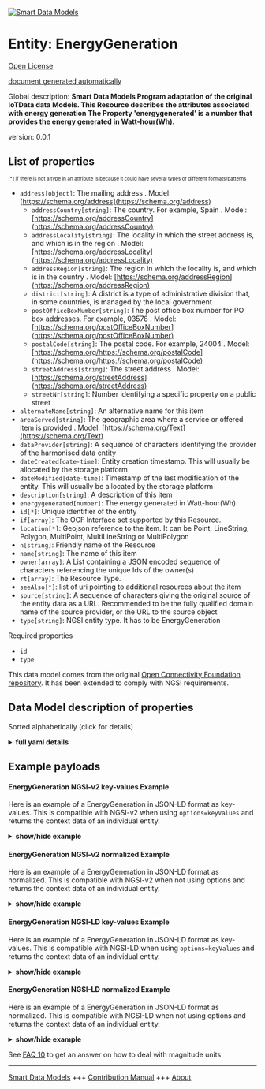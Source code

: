 <!-- 10-Header -->    
[![Smart Data Models](https://smartdatamodels.org/wp-content/uploads/2022/01/SmartDataModels_logo.png "Logo")](https://smartdatamodels.org)    
Entity: EnergyGeneration    
========================<!-- /10-Header -->    
<!-- 15-License -->    
[Open License](https://github.com/smart-data-models//dataModel.OCF/blob/master/EnergyGeneration/LICENSE.md)    
[document generated automatically](https://docs.google.com/presentation/d/e/2PACX-1vTs-Ng5dIAwkg91oTTUdt8ua7woBXhPnwavZ0FxgR8BsAI_Ek3C5q97Nd94HS8KhP-r_quD4H0fgyt3/pub?start=false&loop=false&delayms=3000#slide=id.gb715ace035_0_60)    
<!-- /15-License -->    
<!-- 20-Description -->    
Global description: **Smart Data Models Program adaptation of the original IoTData data Models. This Resource describes the attributes associated with energy generation The Property 'energygenerated' is a number that provides the energy generated in Watt-hour(Wh).**    
version: 0.0.1    
<!-- /20-Description -->    
<!-- 30-PropertiesList -->    
## List of properties    
<sup><sub>[*] If there is not a type in an attribute is because it could have several types or different formats/patterns</sub></sup>    
- `address[object]`: The mailing address  . Model: [https://schema.org/address](https://schema.org/address)	- `addressCountry[string]`: The country. For example, Spain  . Model: [https://schema.org/addressCountry](https://schema.org/addressCountry)    
	- `addressLocality[string]`: The locality in which the street address is, and which is in the region  . Model: [https://schema.org/addressLocality](https://schema.org/addressLocality)    
	- `addressRegion[string]`: The region in which the locality is, and which is in the country  . Model: [https://schema.org/addressRegion](https://schema.org/addressRegion)    
	- `district[string]`: A district is a type of administrative division that, in some countries, is managed by the local government      
	- `postOfficeBoxNumber[string]`: The post office box number for PO box addresses. For example, 03578  . Model: [https://schema.org/postOfficeBoxNumber](https://schema.org/postOfficeBoxNumber)    
	- `postalCode[string]`: The postal code. For example, 24004  . Model: [https://schema.org/https://schema.org/postalCode](https://schema.org/https://schema.org/postalCode)    
	- `streetAddress[string]`: The street address  . Model: [https://schema.org/streetAddress](https://schema.org/streetAddress)    
	- `streetNr[string]`: Number identifying a specific property on a public street      
- `alternateName[string]`: An alternative name for this item  - `areaServed[string]`: The geographic area where a service or offered item is provided  . Model: [https://schema.org/Text](https://schema.org/Text)- `dataProvider[string]`: A sequence of characters identifying the provider of the harmonised data entity  - `dateCreated[date-time]`: Entity creation timestamp. This will usually be allocated by the storage platform  - `dateModified[date-time]`: Timestamp of the last modification of the entity. This will usually be allocated by the storage platform  - `description[string]`: A description of this item  - `energygenerated[number]`: The energy generated in Watt-hour(Wh).  - `id[*]`: Unique identifier of the entity  - `if[array]`: The OCF Interface set supported by this Resource.  - `location[*]`: Geojson reference to the item. It can be Point, LineString, Polygon, MultiPoint, MultiLineString or MultiPolygon  - `n[string]`: Friendly name of the Resource  - `name[string]`: The name of this item  - `owner[array]`: A List containing a JSON encoded sequence of characters referencing the unique Ids of the owner(s)  - `rt[array]`: The Resource Type.  - `seeAlso[*]`: list of uri pointing to additional resources about the item  - `source[string]`: A sequence of characters giving the original source of the entity data as a URL. Recommended to be the fully qualified domain name of the source provider, or the URL to the source object  - `type[string]`: NGSI entity type. It has to be EnergyGeneration  <!-- /30-PropertiesList -->    
<!-- 35-RequiredProperties -->    
Required properties    
- `id`  - `type`  <!-- /35-RequiredProperties -->    
<!-- 40-RequiredProperties -->    
This data model comes from the original [Open Connectivity Foundation repository](https://github.com/openconnectivityfoundation/IoTDataModels). It has been extended to comply with NGSI requirements.    
<!-- /40-RequiredProperties -->    
<!-- 50-DataModelHeader -->    
## Data Model description of properties    
Sorted alphabetically (click for details)    
<!-- /50-DataModelHeader -->    
<!-- 60-ModelYaml -->    
<details><summary><strong>full yaml details</strong></summary>      
```yaml    
EnergyGeneration:      
  description: Smart Data Models Program adaptation of the original IoTData data Models. This Resource describes the attributes associated with energy generation The Property 'energygenerated' is a number that provides the energy generated in Watt-hour(Wh).      
  properties:      
    address:      
      description: The mailing address      
      properties:      
        addressCountry:      
          description: 'The country. For example, Spain'      
          type: string      
          x-ngsi:      
            model: https://schema.org/addressCountry      
            type: Property      
        addressLocality:      
          description: 'The locality in which the street address is, and which is in the region'      
          type: string      
          x-ngsi:      
            model: https://schema.org/addressLocality      
            type: Property      
        addressRegion:      
          description: 'The region in which the locality is, and which is in the country'      
          type: string      
          x-ngsi:      
            model: https://schema.org/addressRegion      
            type: Property      
        district:      
          description: 'A district is a type of administrative division that, in some countries, is managed by the local government'      
          type: string      
          x-ngsi:      
            type: Property      
        postOfficeBoxNumber:      
          description: 'The post office box number for PO box addresses. For example, 03578'      
          type: string      
          x-ngsi:      
            model: https://schema.org/postOfficeBoxNumber      
            type: Property      
        postalCode:      
          description: 'The postal code. For example, 24004'      
          type: string      
          x-ngsi:      
            model: https://schema.org/https://schema.org/postalCode      
            type: Property      
        streetAddress:      
          description: The street address      
          type: string      
          x-ngsi:      
            model: https://schema.org/streetAddress      
            type: Property      
        streetNr:      
          description: Number identifying a specific property on a public street      
          type: string      
          x-ngsi:      
            type: Property      
      type: object      
      x-ngsi:      
        model: https://schema.org/address      
        type: Property      
    alternateName:      
      description: An alternative name for this item      
      type: string      
      x-ngsi:      
        type: Property      
    areaServed:      
      description: The geographic area where a service or offered item is provided      
      type: string      
      x-ngsi:      
        model: https://schema.org/Text      
        type: Property      
    dataProvider:      
      description: A sequence of characters identifying the provider of the harmonised data entity      
      type: string      
      x-ngsi:      
        type: Property      
    dateCreated:      
      description: Entity creation timestamp. This will usually be allocated by the storage platform      
      format: date-time      
      type: string      
      x-ngsi:      
        type: Property      
    dateModified:      
      description: Timestamp of the last modification of the entity. This will usually be allocated by the storage platform      
      format: date-time      
      type: string      
      x-ngsi:      
        type: Property      
    description:      
      description: A description of this item      
      type: string      
      x-ngsi:      
        type: Property      
    energygenerated:      
      description: The energy generated in Watt-hour(Wh).      
      readOnly: true      
      type: number      
      x-ngsi:      
        type: Property      
    id:      
      anyOf:      
        - description: Identifier format of any NGSI entity      
          maxLength: 256      
          minLength: 1      
          pattern: ^[\w\-\.\{\}\$\+\*\[\]`|~^@!,:\\]+$      
          type: string      
          x-ngsi:      
            type: Property      
        - description: Identifier format of any NGSI entity      
          format: uri      
          type: string      
          x-ngsi:      
            type: Property      
      description: Unique identifier of the entity      
      x-ngsi:      
        type: Property      
    if:      
      description: The OCF Interface set supported by this Resource.      
      items:      
        enum:      
          - oic.if.s      
          - oic.if.baseline      
        type: string      
      minItems: 2      
      readOnly: true      
      type: array      
      uniqueItems: true      
      x-ngsi:      
        type: Property      
    location:      
      description: 'Geojson reference to the item. It can be Point, LineString, Polygon, MultiPoint, MultiLineString or MultiPolygon'      
      oneOf:      
        - description: Geojson reference to the item. Point      
          properties:      
            bbox:      
              items:      
                type: number      
              minItems: 4      
              type: array      
            coordinates:      
              items:      
                type: number      
              minItems: 2      
              type: array      
            type:      
              enum:      
                - Point      
              type: string      
          required:      
            - type      
            - coordinates      
          title: GeoJSON Point      
          type: object      
          x-ngsi:      
            type: GeoProperty      
        - description: Geojson reference to the item. LineString      
          properties:      
            bbox:      
              items:      
                type: number      
              minItems: 4      
              type: array      
            coordinates:      
              items:      
                items:      
                  type: number      
                minItems: 2      
                type: array      
              minItems: 2      
              type: array      
            type:      
              enum:      
                - LineString      
              type: string      
          required:      
            - type      
            - coordinates      
          title: GeoJSON LineString      
          type: object      
          x-ngsi:      
            type: GeoProperty      
        - description: Geojson reference to the item. Polygon      
          properties:      
            bbox:      
              items:      
                type: number      
              minItems: 4      
              type: array      
            coordinates:      
              items:      
                items:      
                  items:      
                    type: number      
                  minItems: 2      
                  type: array      
                minItems: 4      
                type: array      
              type: array      
            type:      
              enum:      
                - Polygon      
              type: string      
          required:      
            - type      
            - coordinates      
          title: GeoJSON Polygon      
          type: object      
          x-ngsi:      
            type: GeoProperty      
        - description: Geojson reference to the item. MultiPoint      
          properties:      
            bbox:      
              items:      
                type: number      
              minItems: 4      
              type: array      
            coordinates:      
              items:      
                items:      
                  type: number      
                minItems: 2      
                type: array      
              type: array      
            type:      
              enum:      
                - MultiPoint      
              type: string      
          required:      
            - type      
            - coordinates      
          title: GeoJSON MultiPoint      
          type: object      
          x-ngsi:      
            type: GeoProperty      
        - description: Geojson reference to the item. MultiLineString      
          properties:      
            bbox:      
              items:      
                type: number      
              minItems: 4      
              type: array      
            coordinates:      
              items:      
                items:      
                  items:      
                    type: number      
                  minItems: 2      
                  type: array      
                minItems: 2      
                type: array      
              type: array      
            type:      
              enum:      
                - MultiLineString      
              type: string      
          required:      
            - type      
            - coordinates      
          title: GeoJSON MultiLineString      
          type: object      
          x-ngsi:      
            type: GeoProperty      
        - description: Geojson reference to the item. MultiLineString      
          properties:      
            bbox:      
              items:      
                type: number      
              minItems: 4      
              type: array      
            coordinates:      
              items:      
                items:      
                  items:      
                    items:      
                      type: number      
                    minItems: 2      
                    type: array      
                  minItems: 4      
                  type: array      
                type: array      
              type: array      
            type:      
              enum:      
                - MultiPolygon      
              type: string      
          required:      
            - type      
            - coordinates      
          title: GeoJSON MultiPolygon      
          type: object      
          x-ngsi:      
            type: GeoProperty      
      x-ngsi:      
        type: GeoProperty      
    n:      
      description: Friendly name of the Resource      
      maxLength: 64      
      readOnly: true      
      type: string      
      x-ngsi:      
        type: Property      
    name:      
      description: The name of this item      
      type: string      
      x-ngsi:      
        type: Property      
    owner:      
      description: A List containing a JSON encoded sequence of characters referencing the unique Ids of the owner(s)      
      items:      
        anyOf:      
          - description: Identifier format of any NGSI entity      
            maxLength: 256      
            minLength: 1      
            pattern: ^[\w\-\.\{\}\$\+\*\[\]`|~^@!,:\\]+$      
            type: string      
            x-ngsi:      
              type: Property      
          - description: Identifier format of any NGSI entity      
            format: uri      
            type: string      
            x-ngsi:      
              type: Property      
        description: Unique identifier of the entity      
        x-ngsi:      
          type: Property      
      type: array      
      x-ngsi:      
        type: Property      
    rt:      
      description: The Resource Type.      
      items:      
        enum:      
          - oic.r.energy.generation      
        maxLength: 64      
        type: string      
      minItems: 1      
      readOnly: true      
      type: array      
      uniqueItems: true      
      x-ngsi:      
        type: Property      
    seeAlso:      
      description: list of uri pointing to additional resources about the item      
      oneOf:      
        - items:      
            format: uri      
            type: string      
          minItems: 1      
          type: array      
        - format: uri      
          type: string      
      x-ngsi:      
        type: Property      
    source:      
      description: 'A sequence of characters giving the original source of the entity data as a URL. Recommended to be the fully qualified domain name of the source provider, or the URL to the source object'      
      type: string      
      x-ngsi:      
        type: Property      
    type:      
      description: NGSI entity type. It has to be EnergyGeneration      
      enum:      
        - EnergyGeneration      
      type: string      
      x-ngsi:      
        type: Property      
  required:      
    - id      
    - type      
  type: object      
  x-derived-from: https://github.com/OpenInterConnect/IoTDataModels/blob/master/EnergyGenerationResURI.swagger.json      
  x-disclaimer: 'Redistribution and use in source and binary forms, with or without modification, are permitted  provided that the license conditions are met. Copyleft (c) 2022 Contributors to Smart Data Models Program'      
  x-license-url: https://github.com/smart-data-models/dataModel.OCF/blob/master/EnergyGeneration/LICENSE.md      
  x-model-schema: https://smart-data-models.github.io/dataModel.IoTDataModels/EnergyGeneration/schema.json      
  x-model-tags: OCF      
  x-version: 0.0.1      
```    
</details>      
<!-- /60-ModelYaml -->    
<!-- 70-MiddleNotes -->    
<!-- /70-MiddleNotes -->    
<!-- 80-Examples -->    
## Example payloads      
#### EnergyGeneration NGSI-v2 key-values Example      
Here is an example of a EnergyGeneration in JSON-LD format as key-values. This is compatible with NGSI-v2 when  using `options=keyValues` and returns the context data of an individual entity.    
<details><summary><strong>show/hide example</strong></summary>      
```json  
{  
  "id": "urn:ngsi-ld:EnergyGeneration:id:YRBR:93782527",  
  "dateCreated": "1975-08-11T11:22:54Z",  
  "dateModified": "2005-03-24T18:35:19Z",  
  "source": "Spend bag into. Now from her gun subject PM. First age safe affect.",  
  "name": "Analysis population recognize someone treatment. Should represent group strong back approach",  
  "alternateName": "Pattern president add lead network the. Live teach movie I situation understand agree.",  
  "description": "Student bag grow better. Child might source. A front war.",  
  "dataProvider": "Company TV policy drug. Foreign agency when personal huge difficult player forget.",  
  "owner": [  
    "urn:ngsi-ld:EnergyGeneration:items:EMSY:35326759",  
    "urn:ngsi-ld:EnergyGeneration:items:AKQA:02906220"  
  ],  
  "seeAlso": [  
    "urn:ngsi-ld:EnergyGeneration:items:ZANN:00199226"  
  ],  
  "location": {  
    "type": "Point",  
    "coordinates": [  
      62.4831025,  
      -1.263129  
    ]  
  },  
  "address": {  
    "streetAddress": "Hair describe hundred candidate. Probably whom it job likely different house.",  
    "addressLocality": "Turn attorney education every money my. Particularly listen down American focus something who blood. Certain hotel should.",  
    "addressRegion": "Under require page claim future in. Truth ten seven both happy central group line. Send cultural whatever computer on fast play.",  
    "addressCountry": "Issue radio especially road get car party. All office less politics.",  
    "postalCode": "Nation network college debate direction moment. Ground think save respond friend budget while.",  
    "postOfficeBoxNumber": "Tonight garden maybe forward reason. Worker season figure they yeah get. Memory who yet spend raise child above.",  
    "streetNr": "Blood sin",  
    "district": "Important produce just raise enough onto try. Those north trouble up"  
  },  
  "areaServed": "If do them altho",  
  "rt": [  
    "oic.r.energy.generation"  
  ],  
  "energygenerated": 299.3,  
  "n": "Cold profess",  
  "if": [  
    "oic.if.baseline",  
    "oic.if.s"  
  ],  
  "type": "EnergyGeneration"  
}  
```  
</details>    
#### EnergyGeneration NGSI-v2 normalized Example      
Here is an example of a EnergyGeneration in JSON-LD format as normalized. This is compatible with NGSI-v2 when not using options and returns the context data of an individual entity.    
<details><summary><strong>show/hide example</strong></summary>      
```json  
{  
  "id": "urn:ngsi-ld:EnergyGeneration:id:YRBR:93782527",  
  "dateCreated": {  
    "type": "DateTime",  
    "value": "1975-08-11T11:22:54Z"  
  },  
  "dateModified": {  
    "type": "DateTime",  
    "value": "2005-03-24T18:35:19Z"  
  },  
  "source": {  
    "type": "Text",  
    "value": "Spend bag into. Now from her gun subject PM. First age safe affect."  
  },  
  "name": {  
    "type": "Text",  
    "value": "Analysis population recognize someone treatment. Should represent group strong back approach"  
  },  
  "alternateName": {  
    "type": "Text",  
    "value": "Pattern president add lead network the. Live teach movie I situation understand agree."  
  },  
  "description": {  
    "type": "Text",  
    "value": "Student bag grow better. Child might source. A front war."  
  },  
  "dataProvider": {  
    "type": "Text",  
    "value": "Company TV policy drug. Foreign agency when personal huge difficult player forget."  
  },  
  "owner": {  
    "type": "StructuredValue",  
    "value": [  
      "urn:ngsi-ld:EnergyGeneration:items:EMSY:35326759",  
      "urn:ngsi-ld:EnergyGeneration:items:AKQA:02906220"  
    ]  
  },  
  "seeAlso": {  
    "type": "StructuredValue",  
    "value": [  
      "urn:ngsi-ld:EnergyGeneration:items:ZANN:00199226"  
    ]  
  },  
  "location": {  
    "type": "geo:json",  
    "value": {  
      "type": "Point",  
      "coordinates": [  
        62.4831025,  
        -1.263129  
      ]  
    }  
  },  
  "address": {  
    "type": "StructuredValue",  
    "value": {  
      "streetAddress": "Hair describe hundred candidate. Probably whom it job likely different house.",  
      "addressLocality": "Turn attorney education every money my. Particularly listen down American focus something who blood. Certain hotel should.",  
      "addressRegion": "Under require page claim future in. Truth ten seven both happy central group line. Send cultural whatever computer on fast play.",  
      "addressCountry": "Issue radio especially road get car party. All office less politics.",  
      "postalCode": "Nation network college debate direction moment. Ground think save respond friend budget while.",  
      "postOfficeBoxNumber": "Tonight garden maybe forward reason. Worker season figure they yeah get. Memory who yet spend raise child above.",  
      "streetNr": "Blood sin",  
      "district": "Important produce just raise enough onto try. Those north trouble up"  
    }  
  },  
  "areaServed": {  
    "type": "Text",  
    "value": "If do them altho"  
  },  
  "rt": {  
    "type": "StructuredValue",  
    "value": [  
      "oic.r.energy.generation"  
    ]  
  },  
  "energygenerated": {  
    "type": "Number",  
    "value": 299.3  
  },  
  "n": {  
    "type": "Text",  
    "value": "Cold profess"  
  },  
  "if": {  
    "type": "StructuredValue",  
    "value": [  
      "oic.if.baseline",  
      "oic.if.s"  
    ]  
  },  
  "type": "EnergyGeneration"  
}  
```  
</details>    
#### EnergyGeneration NGSI-LD key-values Example      
Here is an example of a EnergyGeneration in JSON-LD format as key-values. This is compatible with NGSI-LD when  using `options=keyValues` and returns the context data of an individual entity.    
<details><summary><strong>show/hide example</strong></summary>      
```json  
{  
  "id": "urn:ngsi-ld:EnergyGeneration:id:YRBR:93782527",  
  "dateCreated": "1975-08-11T11:22:54Z",  
  "dateModified": "2005-03-24T18:35:19Z",  
  "source": "Spend bag into. Now from her gun subject PM. First age safe affect.",  
  "name": "Analysis population recognize someone treatment. Should represent group strong back approach",  
  "alternateName": "Pattern president add lead network the. Live teach movie I situation understand agree.",  
  "description": "Student bag grow better. Child might source. A front war.",  
  "dataProvider": "Company TV policy drug. Foreign agency when personal huge difficult player forget.",  
  "owner": [  
    "urn:ngsi-ld:EnergyGeneration:items:EMSY:35326759",  
    "urn:ngsi-ld:EnergyGeneration:items:AKQA:02906220"  
  ],  
  "seeAlso": [  
    "urn:ngsi-ld:EnergyGeneration:items:ZANN:00199226"  
  ],  
  "location": {  
    "type": "Point",  
    "coordinates": [  
      62.4831025,  
      -1.263129  
    ]  
  },  
  "address": {  
    "streetAddress": "Hair describe hundred candidate. Probably whom it job likely different house.",  
    "addressLocality": "Turn attorney education every money my. Particularly listen down American focus something who blood. Certain hotel should.",  
    "addressRegion": "Under require page claim future in. Truth ten seven both happy central group line. Send cultural whatever computer on fast play.",  
    "addressCountry": "Issue radio especially road get car party. All office less politics.",  
    "postalCode": "Nation network college debate direction moment. Ground think save respond friend budget while.",  
    "postOfficeBoxNumber": "Tonight garden maybe forward reason. Worker season figure they yeah get. Memory who yet spend raise child above.",  
    "streetNr": "Blood sin",  
    "district": "Important produce just raise enough onto try. Those north trouble up"  
  },  
  "areaServed": "If do them altho",  
  "rt": [  
    "oic.r.energy.generation"  
  ],  
  "energygenerated": 299.3,  
  "n": "Cold profess",  
  "if": [  
    "oic.if.baseline",  
    "oic.if.s"  
  ],  
  "type": "EnergyGeneration",  
  "@context": [  
    "https://smartdatamodels.org/context.jsonld"  
  ]  
}  
```  
</details>    
#### EnergyGeneration NGSI-LD normalized Example      
Here is an example of a EnergyGeneration in JSON-LD format as normalized. This is compatible with NGSI-LD when not using options and returns the context data of an individual entity.    
<details><summary><strong>show/hide example</strong></summary>      
```json  
{  
    "id": "urn:ngsi-ld:EnergyGeneration:id:YRBR:93782527",  
    "dateCreated": {  
        "type": "Property",  
        "value": {  
            "@type": "DateTime",  
            "@value": "1975-08-11T11:22:54Z"  
        }  
    },  
    "dateModified": {  
        "type": "Property",  
        "value": {  
            "@type": "DateTime",  
            "@value": "2005-03-24T18:35:19Z"  
        }  
    },  
    "source": {  
        "type": "Property",  
        "value": "Spend bag into. Now from her gun subject PM. First age safe affect."  
    },  
    "name": {  
        "type": "Property",  
        "value": "Analysis population recognize someone treatment. Should represent group strong back approach"  
    },  
    "alternateName": {  
        "type": "Property",  
        "value": "Pattern president add lead network the. Live teach movie I situation understand agree."  
    },  
    "description": {  
        "type": "Property",  
        "value": "Student bag grow better. Child might source. A front war."  
    },  
    "dataProvider": {  
        "type": "Property",  
        "value": "Company TV policy drug. Foreign agency when personal huge difficult player forget."  
    },  
    "owner": {  
        "type": "Property",  
        "value": [  
            "urn:ngsi-ld:EnergyGeneration:items:EMSY:35326759",  
            "urn:ngsi-ld:EnergyGeneration:items:AKQA:02906220"  
        ]  
    },  
    "seeAlso": {  
        "type": "Property",  
        "value": [  
            "urn:ngsi-ld:EnergyGeneration:items:ZANN:00199226"  
        ]  
    },  
    "location": {  
        "type": "GeoProperty",  
        "value": {  
            "type": "Point",  
            "coordinates": [  
                62.4831025,  
                -1.263129  
            ]  
        }  
    },  
    "address": {  
        "type": "Property",  
        "value": {  
            "streetAddress": "Hair describe hundred candidate. Probably whom it job likely different house.",  
            "addressLocality": "Turn attorney education every money my. Particularly listen down American focus something who blood. Certain hotel should.",  
            "addressRegion": "Under require page claim future in. Truth ten seven both happy central group line. Send cultural whatever computer on fast play.",  
            "addressCountry": "Issue radio especially road get car party. All office less politics.",  
            "postalCode": "Nation network college debate direction moment. Ground think save respond friend budget while.",  
            "postOfficeBoxNumber": "Tonight garden maybe forward reason. Worker season figure they yeah get. Memory who yet spend raise child above.",  
            "streetNr": "Blood sin",  
            "district": "Important produce just raise enough onto try. Those north trouble up"  
        }  
    },  
    "areaServed": {  
        "type": "Property",  
        "value": "If do them altho"  
    },  
    "rt": {  
        "type": "Property",  
        "value": [  
            "oic.r.energy.generation"  
        ]  
    },  
    "energygenerated": {  
        "type": "Property",  
        "value": 299.3  
    },  
    "n": {  
        "type": "Property",  
        "value": "Cold profess"  
    },  
    "if": {  
        "type": "Property",  
        "value": [  
            "oic.if.baseline",  
            "oic.if.s"  
        ]  
    },  
    "type": "EnergyGeneration",  
    "@context": [  
        "https://smartdatamodels.org/context.jsonld"  
    ]  
}  
```  
</details><!-- /80-Examples -->    
<!-- 90-FooterNotes -->    
<!-- /90-FooterNotes -->    
<!-- 95-Units -->    
See [FAQ 10](https://smartdatamodels.org/index.php/faqs/) to get an answer on how to deal with magnitude units    
<!-- /95-Units -->    
<!-- 97-LastFooter -->    
---    
[Smart Data Models](https://smartdatamodels.org) +++ [Contribution Manual](https://bit.ly/contribution_manual) +++ [About](https://bit.ly/Introduction_SDM)<!-- /97-LastFooter -->    
